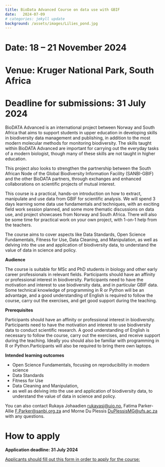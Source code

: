 ```yaml
---
title: BioData Advanced Course on data use with GBIF
date:   2024-07-09
# categories: jekyll update
background: /assets/images/Lilies_pond.jpg
---
```


# Date: 18  – 21 November 2024
# Venue: Kruger National Park, South Africa
# Deadline for submissions: 31 July 2024

BioDATA Advanced is an international project between Norway and South Africa that aims to
support students in upper education in developing skills in biodiversity data management and
publishing, in addition to the most modern molecular methods for monitoring biodiversity. The
skills taught within BioDATA Advanced are important for carrying out the everyday tasks of a
modern biologist, though many of these skills are not taught in higher education.

This project also looks to strengthen the partnership between the South African Node of the
Global Biodiversity Information Facility (SANBI-GBIF) and the other BioDATA partners, through
exchanges and enhanced collaborations on scientific projects of mutual interest.

This course is a practical, hands-on introduction on how to extract, manipulate and use data
from GBIF for scientific analysis. We will spend 3 days learning some data use fundamentals
and techniques, with an exciting field work session planned, and some more thematic
discussions on data use, and project showcases from Norway and South Africa. There will also
be some time for practical work on your own project, with 1-on-1 help from the teachers.

The course aims to cover aspects like Data Standards, Open Science Fundamentals, Fitness
for Use, Data Cleaning, and Manipulation, as well as delving into the use and application of
biodiversity data, to understand the value of data in science and policy.

**Audience**

The course is suitable for MSc and PhD students in biology and other early career professionals
in relevant fields. Participants should have an affinity or professional interest in biodiversity.
Participants need to have the motivation and interest to use biodiversity data, and in particular
GBIF data. Some technical knowledge of programming in R or Python will be an advantage, and
a good understanding of English is required to follow the course, carry out the exercises, and
get good support during the teaching.

**Prerequisites**

Participants should have an affinity or professional interest in biodiversity. Participants need to
have the motivation and interest to use biodiversity data to conduct scientific research. A good
understanding of English is necessary to follow the course, carry out the exercises, and receive
support during the teaching. Ideally you should also be familiar with programming in R or
Python.Participants will also be required to bring there own laptops.

**Intended learning outcomes**

- Open Science Fundamentals, focusing on reproducibility in modern science
- Data Standards
- Fitness for Use
- Data Cleaning and Manipulation,
- as well as delving into the use and application of biodiversity data, to understand the
value of data in science and policy.

You can also contact Rukaya Johaadien <rukayasj@uio.no>, Fatima Parker-Allie
<F.Parker@sanbi.org.za> and Morne Du Plessis <DuPlessisMG@ufs.ac.za> with any questions.

# How to apply
**Application deadline: 31 July 2024**

[Applicants should fill out this form in order to apply for the course:](https://forms.gle/a8g85KGKcpCfx9hU8)
